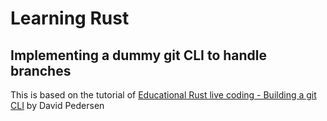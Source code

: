 # Learning Rust

## Implementing a dummy git CLI to handle branches

This is based on the tutorial of [Educational Rust live coding - Building a git CLI](https://www.youtube.com/watch?v=YFzF1AHYjes&t=2429s) by David Pedersen    